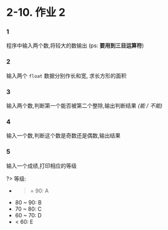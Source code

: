 # 2-10. 作业 2

### 1

程序中输入两个数,将较大的数输出 (ps: **要用到三目运算符**)

### 2

输入两个 `float` 数据分别作长和宽, 求长方形的面积

### 3

输入两个数,判断第一个能否被第二个整除,输出判断结果 *(能 / 不能)*

### 4

输入一个数,判断这个数是奇数还是偶数,输出结果

### 5

输入一个成绩,打印相应的等级

?> 等级:

- >= 90: A
- 80 ~ 90: B
- 70 ~ 80: C
- 60 ~ 70: D
- < 60: E